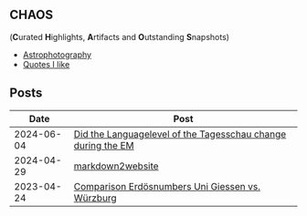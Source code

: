 ## CHAOS 
(**C**urated **H**ighlights, **A**rtifacts and **O**utstanding **S**napshots)


- [Astrophotography](astrophotography.md)
- [Quotes I like](quotes.md)


## Posts
| Date       | Post                                                                                                           |
|------------|----------------------------------------------------------------------------------------------------------------|
| 2024-06-04 | [Did the Languagelevel of the Tagesschau change during the EM](2024-06-04-tagesschau_em_level.md)              |
| 2024-04-29 | [markdown2website](2024-04-29-markdown2website.md)                                                             |
| 2023-04-24 | [Comparison Erdösnumbers Uni Giessen vs. Würzburg](2023-04-24-erdoes_comparison.md)                            |

